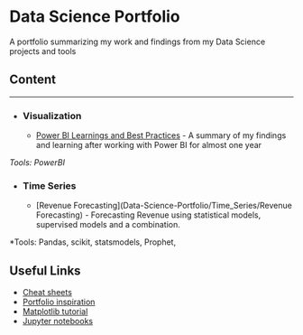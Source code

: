 # Data Science Portfolio
A portfolio summarizing my work and findings from my Data Science projects and tools


## Content
---
- ### Visualization
  - [Power BI Learnings and Best Practices](https://github.com/steeks91/Data-Science-Portfolio/edit/master/README.md) - A summary of my   findings and learning after working with Power BI for almost one year

*Tools: PowerBI*

- ### Time Series
  - [Revenue Forecasting](Data-Science-Portfolio/Time_Series/Revenue Forecasting) - Forecasting Revenue using statistical models, supervised models and a combination. 

*Tools: Pandas, scikit, statsmodels, Prophet, 



## Useful Links
- [Cheat sheets](https://github.com/kailashahirwar/cheatsheets-ai)
- [Portfolio inspiration](https://github.com/sajal2692/data-science-portfolio)
- [Matplotlib tutorial](http://nbviewer.jupyter.org/github/jrjohansson/scientific-python-lectures/blob/master/Lecture-4-Matplotlib.ipynb)
- [Jupyter notebooks](https://github.com/jupyter/jupyter/wiki/A-gallery-of-interesting-Jupyter-Notebooks)

